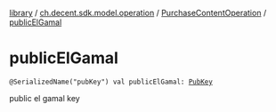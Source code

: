 [library](../../index.md) / [ch.decent.sdk.model.operation](../index.md) / [PurchaseContentOperation](index.md) / [publicElGamal](./public-el-gamal.md)

# publicElGamal

`@SerializedName("pubKey") val publicElGamal: `[`PubKey`](../../ch.decent.sdk.model/-pub-key/index.md)

public el gamal key

